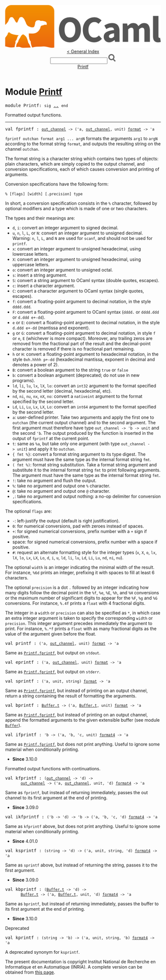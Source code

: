 <!-- ((! set title API !)) ((! set documentation !)) ((! set api !)) ((! set nobreadcrumb !)) -->
<div class="content api"><header><nav class="toc brand"><a class="brand" href="https://ocaml.org/"><img src="colour-logo-gray.svg" class="svg" alt="OCaml"></a></nav><nav class="toc"><a href="index.html">&lt; General Index</a><div class="api_search"><input type="text" name="apisearch" id="api_search" oninput="mySearch(false);" onkeypress="this.oninput();" onclick="this.oninput();" onpaste="this.oninput();">
<img src="search_icon.svg" alt="Search" class="svg" onclick="mySearch(false)"></div>
<div id="search_results"></div><div class="toc_title"><a href="#top">Printf</a></div><ul></ul></nav></header>

<h1>Module <a href="type_Printf.html">Printf</a></h1>

<pre><span id="MODULEPrintf"><span class="keyword">module</span> Printf</span>: <code class="code"><span class="keyword">sig</span></code> <a href="Printf.html">..</a> <code class="code"><span class="keyword">end</span></code></pre><div class="info module top">
<div class="info-desc">
<p>Formatted output functions.</p>
</div>
</div>
<hr width="100%">

<pre><span id="VALfprintf"><span class="keyword">val</span> fprintf</span> : <code class="type"><a href="Stdlib.html#TYPEout_channel">out_channel</a> -&gt; ('a, <a href="Stdlib.html#TYPEout_channel">out_channel</a>, unit) <a href="Stdlib.html#TYPEformat">format</a> -&gt; 'a</code></pre><div class="info ">
<div class="info-desc">
<p><code class="code">fprintf&nbsp;outchan&nbsp;format&nbsp;arg1&nbsp;...&nbsp;argN</code> formats the arguments
   <code class="code">arg1</code> to <code class="code">argN</code> according to the format string <code class="code">format</code>, and
   outputs the resulting string on the channel <code class="code">outchan</code>.</p>

<p>The format string is a character string which contains two types of
   objects: plain characters, which are simply copied to the output
   channel, and conversion specifications, each of which causes
   conversion and printing of arguments.</p>

<p>Conversion specifications have the following form:</p>

<p><code class="code">%&nbsp;[flags]&nbsp;[width]&nbsp;[.precision]&nbsp;<span class="keyword">type</span></code></p>

<p>In short, a conversion specification consists in the <code class="code">%</code> character,
   followed by optional modifiers and a type which is made of one or
   two characters.</p>

<p>The types and their meanings are:</p>

<ul>
<li><code class="code">d</code>, <code class="code">i</code>: convert an integer argument to signed decimal.</li>
<li><code class="code">u</code>, <code class="code">n</code>, <code class="code">l</code>, <code class="code"><span class="constructor">L</span></code>, or <code class="code"><span class="constructor">N</span></code>: convert an integer argument to
     unsigned decimal.  Warning: <code class="code">n</code>, <code class="code">l</code>, <code class="code"><span class="constructor">L</span></code>, and <code class="code"><span class="constructor">N</span></code> are
     used for <code class="code">scanf</code>, and should not be used for <code class="code">printf</code>.</li>
<li><code class="code">x</code>: convert an integer argument to unsigned hexadecimal,
     using lowercase letters.</li>
<li><code class="code"><span class="constructor">X</span></code>: convert an integer argument to unsigned hexadecimal,
     using uppercase letters.</li>
<li><code class="code">o</code>: convert an integer argument to unsigned octal.</li>
<li><code class="code">s</code>: insert a string argument.</li>
<li><code class="code"><span class="constructor">S</span></code>: convert a string argument to OCaml syntax (double quotes, escapes).</li>
<li><code class="code">c</code>: insert a character argument.</li>
<li><code class="code"><span class="constructor">C</span></code>: convert a character argument to OCaml syntax
     (single quotes, escapes).</li>
<li><code class="code">f</code>: convert a floating-point argument to decimal notation,
     in the style <code class="code">dddd.ddd</code>.</li>
<li><code class="code"><span class="constructor">F</span></code>: convert a floating-point argument to OCaml syntax (<code class="code">dddd.</code>
     or <code class="code">dddd.ddd</code> or <code class="code">d.ddd&nbsp;e+-dd</code>).</li>
<li><code class="code">e</code> or <code class="code"><span class="constructor">E</span></code>: convert a floating-point argument to decimal notation,
     in the style <code class="code">d.ddd&nbsp;e+-dd</code> (mantissa and exponent).</li>
<li><code class="code">g</code> or <code class="code"><span class="constructor">G</span></code>: convert a floating-point argument to decimal notation,
     in style <code class="code">f</code> or <code class="code">e</code>, <code class="code"><span class="constructor">E</span></code> (whichever is more compact). Moreover,
     any trailing zeros are removed from the fractional part of the result
     and the decimal-point character is removed if there is no fractional
     part remaining.</li>
<li><code class="code">h</code> or <code class="code"><span class="constructor">H</span></code>: convert a floating-point argument to hexadecimal notation,
     in the style <code class="code">0xh.hhhh&nbsp;p+-dd</code> (hexadecimal mantissa, exponent in
     decimal and denotes a power of 2).</li>
<li><code class="code"><span class="constructor">B</span></code>: convert a boolean argument to the string <code class="code"><span class="keyword">true</span></code> or <code class="code"><span class="keyword">false</span></code></li>
<li><code class="code">b</code>: convert a boolean argument (deprecated; do not use in new
     programs).</li>
<li><code class="code">ld</code>, <code class="code">li</code>, <code class="code">lu</code>, <code class="code">lx</code>, <code class="code">lX</code>, <code class="code">lo</code>: convert an <code class="code">int32</code> argument to
     the format specified by the second letter (decimal, hexadecimal, etc).</li>
<li><code class="code">nd</code>, <code class="code">ni</code>, <code class="code">nu</code>, <code class="code">nx</code>, <code class="code">nX</code>, <code class="code">no</code>: convert a <code class="code">nativeint</code> argument to
     the format specified by the second letter.</li>
<li><code class="code"><span class="constructor">Ld</span></code>, <code class="code"><span class="constructor">Li</span></code>, <code class="code"><span class="constructor">Lu</span></code>, <code class="code"><span class="constructor">Lx</span></code>, <code class="code"><span class="constructor">LX</span></code>, <code class="code"><span class="constructor">Lo</span></code>: convert an <code class="code">int64</code> argument to
     the format specified by the second letter.</li>
<li><code class="code">a</code>: user-defined printer. Take two arguments and apply the
     first one to <code class="code">outchan</code> (the current output channel) and to the
     second argument. The first argument must therefore have type
     <code class="code">out_channel&nbsp;<span class="keywordsign">-&gt;</span>&nbsp;<span class="keywordsign">'</span>b&nbsp;<span class="keywordsign">-&gt;</span>&nbsp;unit</code> and the second <code class="code"><span class="keywordsign">'</span>b</code>.
     The output produced by the function is inserted in the output of
     <code class="code">fprintf</code> at the current point.</li>
<li><code class="code">t</code>: same as <code class="code">%a</code>, but take only one argument (with type
     <code class="code">out_channel&nbsp;<span class="keywordsign">-&gt;</span>&nbsp;unit</code>) and apply it to <code class="code">outchan</code>.</li>
<li><code class="code">{&nbsp;fmt&nbsp;%}</code>: convert a format string argument to its type digest.
     The argument must have the same type as the internal format string
     <code class="code">fmt</code>.</li>
<li><code class="code">(&nbsp;fmt&nbsp;%)</code>: format string substitution. Take a format string
     argument and substitute it to the internal format string <code class="code">fmt</code>
     to print following arguments. The argument must have the same
     type as the internal format string <code class="code">fmt</code>.</li>
<li><code class="code">!</code>: take no argument and flush the output.</li>
<li><code class="code">%</code>: take no argument and output one <code class="code">%</code> character.</li>
<li><code class="code">@</code>: take no argument and output one <code class="code">@</code> character.</li>
<li><code class="code">,</code>: take no argument and output nothing: a no-op delimiter for
     conversion specifications.</li>
</ul>
<p>The optional <code class="code">flags</code> are:</p>
<ul>
<li><code class="code">-</code>: left-justify the output (default is right justification).</li>
<li><code class="code">0</code>: for numerical conversions, pad with zeroes instead of spaces.</li>
<li><code class="code">+</code>: for signed numerical conversions, prefix number with a <code class="code">+</code>
     sign if positive.</li>
<li>space: for signed numerical conversions, prefix number with a
     space if positive.</li>
<li><code class="code"><span class="keywordsign">#</span></code>: request an alternate formatting style for the integer types
     (<code class="code">x</code>, <code class="code"><span class="constructor">X</span></code>, <code class="code">o</code>, <code class="code">lx</code>, <code class="code">lX</code>, <code class="code">lo</code>, <code class="code"><span class="constructor">Lx</span></code>, <code class="code"><span class="constructor">LX</span></code>, <code class="code"><span class="constructor">Lo</span></code>, <code class="code">d</code>, <code class="code">i</code>, <code class="code">u</code>,
     <code class="code">ld</code>, <code class="code">li</code>, <code class="code">lu</code>, <code class="code"><span class="constructor">Ld</span></code>, <code class="code"><span class="constructor">Li</span></code>, <code class="code"><span class="constructor">Lu</span></code>, <code class="code">nd</code>, <code class="code">ni</code>, <code class="code">nu</code>).</li>
</ul>
<p>The optional <code class="code">width</code> is an integer indicating the minimal
   width of the result. For instance, <code class="code">%6d</code> prints an integer,
   prefixing it with spaces to fill at least 6 characters.</p>

<p>The optional <code class="code">precision</code> is a dot <code class="code">.</code> followed by an integer
   indicating how many digits follow the decimal point in the <code class="code">%f</code>,
   <code class="code">%e</code>, <code class="code">%<span class="constructor">E</span></code>, <code class="code">%h</code>, and <code class="code">%<span class="constructor">H</span></code> conversions or the maximum number of
   significant digits to appear for the <code class="code">%<span class="constructor">F</span></code>, <code class="code">%g</code> and <code class="code">%<span class="constructor">G</span></code> conversions.
   For instance, <code class="code">%.4f</code> prints a <code class="code">float</code> with 4 fractional digits.</p>

<p>The integer in a <code class="code">width</code> or <code class="code">precision</code> can also be specified as
   <code class="code">*</code>, in which case an extra integer argument is taken to specify
   the corresponding <code class="code">width</code> or <code class="code">precision</code>. This integer argument
   precedes immediately the argument to print.
   For instance, <code class="code">%.*f</code> prints a <code class="code">float</code> with as many fractional
   digits as the value of the argument given before the float.</p>
</div>
</div>

<pre><span id="VALprintf"><span class="keyword">val</span> printf</span> : <code class="type">('a, <a href="Stdlib.html#TYPEout_channel">out_channel</a>, unit) <a href="Stdlib.html#TYPEformat">format</a> -&gt; 'a</code></pre><div class="info ">
<div class="info-desc">
<p>Same as <a href="Printf.html#VALfprintf"><code class="code"><span class="constructor">Printf</span>.fprintf</code></a>, but output on <code class="code">stdout</code>.</p>
</div>
</div>

<pre><span id="VALeprintf"><span class="keyword">val</span> eprintf</span> : <code class="type">('a, <a href="Stdlib.html#TYPEout_channel">out_channel</a>, unit) <a href="Stdlib.html#TYPEformat">format</a> -&gt; 'a</code></pre><div class="info ">
<div class="info-desc">
<p>Same as <a href="Printf.html#VALfprintf"><code class="code"><span class="constructor">Printf</span>.fprintf</code></a>, but output on <code class="code">stderr</code>.</p>
</div>
</div>

<pre><span id="VALsprintf"><span class="keyword">val</span> sprintf</span> : <code class="type">('a, unit, string) <a href="Stdlib.html#TYPEformat">format</a> -&gt; 'a</code></pre><div class="info ">
<div class="info-desc">
<p>Same as <a href="Printf.html#VALfprintf"><code class="code"><span class="constructor">Printf</span>.fprintf</code></a>, but instead of printing on an output channel,
   return a string containing the result of formatting the arguments.</p>
</div>
</div>

<pre><span id="VALbprintf"><span class="keyword">val</span> bprintf</span> : <code class="type"><a href="Buffer.html#TYPEt">Buffer.t</a> -&gt; ('a, <a href="Buffer.html#TYPEt">Buffer.t</a>, unit) <a href="Stdlib.html#TYPEformat">format</a> -&gt; 'a</code></pre><div class="info ">
<div class="info-desc">
<p>Same as <a href="Printf.html#VALfprintf"><code class="code"><span class="constructor">Printf</span>.fprintf</code></a>, but instead of printing on an output channel,
   append the formatted arguments to the given extensible buffer
   (see module <a href="Buffer.html"><code class="code"><span class="constructor">Buffer</span></code></a>).</p>
</div>
</div>

<pre><span id="VALifprintf"><span class="keyword">val</span> ifprintf</span> : <code class="type">'b -&gt; ('a, 'b, 'c, unit) <a href="Stdlib.html#TYPEformat4">format4</a> -&gt; 'a</code></pre><div class="info ">
<div class="info-desc">
<p>Same as <a href="Printf.html#VALfprintf"><code class="code"><span class="constructor">Printf</span>.fprintf</code></a>, but does not print anything.
    Useful to ignore some material when conditionally printing.</p>
</div>
<ul class="info-attributes">
<li><b>Since</b> 3.10.0</li>
</ul>
</div>
<p>Formatted output functions with continuations.</p>

<pre><span id="VALkfprintf"><span class="keyword">val</span> kfprintf</span> : <code class="type">(<a href="Stdlib.html#TYPEout_channel">out_channel</a> -&gt; 'd) -&gt;<br>       <a href="Stdlib.html#TYPEout_channel">out_channel</a> -&gt; ('a, <a href="Stdlib.html#TYPEout_channel">out_channel</a>, unit, 'd) <a href="Stdlib.html#TYPEformat4">format4</a> -&gt; 'a</code></pre><div class="info ">
<div class="info-desc">
<p>Same as <code class="code">fprintf</code>, but instead of returning immediately,
   passes the out channel to its first argument at the end of printing.</p>
</div>
<ul class="info-attributes">
<li><b>Since</b> 3.09.0</li>
</ul>
</div>

<pre><span id="VALikfprintf"><span class="keyword">val</span> ikfprintf</span> : <code class="type">('b -&gt; 'd) -&gt; 'b -&gt; ('a, 'b, 'c, 'd) <a href="Stdlib.html#TYPEformat4">format4</a> -&gt; 'a</code></pre><div class="info ">
<div class="info-desc">
<p>Same as <code class="code">kfprintf</code> above, but does not print anything.
   Useful to ignore some material when conditionally printing.</p>
</div>
<ul class="info-attributes">
<li><b>Since</b> 4.01.0</li>
</ul>
</div>

<pre><span id="VALksprintf"><span class="keyword">val</span> ksprintf</span> : <code class="type">(string -&gt; 'd) -&gt; ('a, unit, string, 'd) <a href="Stdlib.html#TYPEformat4">format4</a> -&gt; 'a</code></pre><div class="info ">
<div class="info-desc">
<p>Same as <code class="code">sprintf</code> above, but instead of returning the string,
   passes it to the first argument.</p>
</div>
<ul class="info-attributes">
<li><b>Since</b> 3.09.0</li>
</ul>
</div>

<pre><span id="VALkbprintf"><span class="keyword">val</span> kbprintf</span> : <code class="type">(<a href="Buffer.html#TYPEt">Buffer.t</a> -&gt; 'd) -&gt;<br>       <a href="Buffer.html#TYPEt">Buffer.t</a> -&gt; ('a, <a href="Buffer.html#TYPEt">Buffer.t</a>, unit, 'd) <a href="Stdlib.html#TYPEformat4">format4</a> -&gt; 'a</code></pre><div class="info ">
<div class="info-desc">
<p>Same as <code class="code">bprintf</code>, but instead of returning immediately,
   passes the buffer to its first argument at the end of printing.</p>
</div>
<ul class="info-attributes">
<li><b>Since</b> 3.10.0</li>
</ul>
</div>
<p>Deprecated</p>

<pre><span id="VALkprintf"><span class="keyword">val</span> kprintf</span> : <code class="type">(string -&gt; 'b) -&gt; ('a, unit, string, 'b) <a href="Stdlib.html#TYPEformat4">format4</a> -&gt; 'a</code></pre><div class="info ">
<div class="info-desc">
<p>A deprecated synonym for <code class="code">ksprintf</code>.</p>
</div>
</div>

<div class="copyright">The present documentation is copyright Institut National de Recherche en Informatique et en Automatique (INRIA). A complete version can be obtained from <a href="http://caml.inria.fr/pub/docs/manual-ocaml/">this page</a>.</div></div>